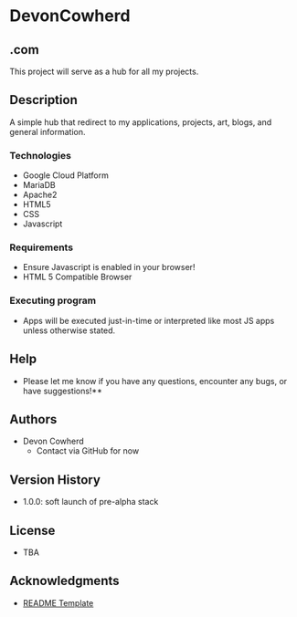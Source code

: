 # DevonCowherd
## .com

This project will serve as a hub for all my projects.

## Description

A simple hub that redirect to my applications, projects, art, blogs, and general information.

### Technologies

- Google Cloud Platform
- MariaDB
- Apache2
- HTML5
- CSS
- Javascript


### Requirements

- Ensure Javascript is enabled in your browser!
- HTML 5 Compatible Browser

### Executing program

- Apps will be executed just-in-time or interpreted like most JS apps unless otherwise stated.

## Help

- Please let me know if you have any questions, encounter any bugs, or have suggestions!**

## Authors

- Devon Cowherd
     - Contact via GitHub for now

## Version History

- 1.0.0: soft launch of pre-alpha stack

## License

- TBA

## Acknowledgments

- [README Template](https://gist.github.com/DomPizzie/7a5ff55ffa9081f2de27c315f5018afc)
